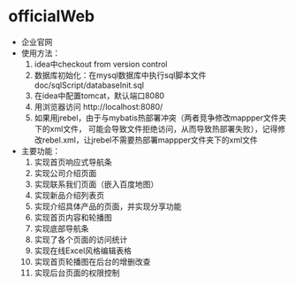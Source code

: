 # officialWeb
- 企业官网
- 使用方法：
    1. idea中checkout from version control
    2. 数据库初始化：在mysql数据库中执行sql脚本文件doc/sqlScript/databaseInit.sql
    3. 在idea中配置tomcat，默认端口8080
    4. 用浏览器访问 http://localhost:8080/
    5. 如果用jrebel，由于与mybatis热部署冲突（两者竞争修改mappper文件夹下的xml文件，
    可能会导致文件拒绝访问，从而导致热部署失败），记得修改rebel.xml，让jrebel不需要热部署mappper文件夹下的xml文件
- 主要功能：
    1. 实现首页响应式导航条
    2. 实现公司介绍页面
    3. 实现联系我们页面（嵌入百度地图）
    4. 实现新品介绍列表页
    5. 实现介绍具体产品的页面，并实现分享功能
    6. 实现首页内容和轮播图
    7. 实现底部导航条
    8. 实现了各个页面的访问统计
    9. 实现在线Excel风格编辑表格
    10. 实现首页轮播图在后台的增删改查
    11. 实现后台页面的权限控制